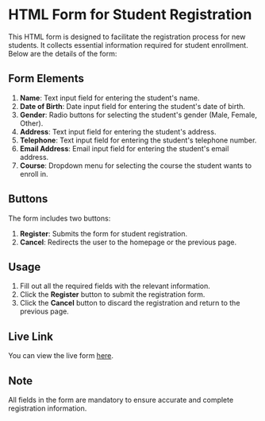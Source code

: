 # HTML Form for Student Registration

This HTML form is designed to facilitate the registration process for new students. It collects essential information required for student enrollment. Below are the details of the form:

## Form Elements

1. **Name**: Text input field for entering the student's name.
2. **Date of Birth**: Date input field for entering the student's date of birth.
3. **Gender**: Radio buttons for selecting the student's gender (Male, Female, Other).
4. **Address**: Text input field for entering the student's address.
5. **Telephone**: Text input field for entering the student's telephone number.
6. **Email Address**: Email input field for entering the student's email address.
7. **Course**: Dropdown menu for selecting the course the student wants to enroll in.

## Buttons

The form includes two buttons:

1. **Register**: Submits the form for student registration.
2. **Cancel**: Redirects the user to the homepage or the previous page.

## Usage

1. Fill out all the required fields with the relevant information.
2. Click the **Register** button to submit the registration form.
3. Click the **Cancel** button to discard the registration and return to the previous page.

## Live Link

You can view the live form [here](https://example.com/student_registration_form.html).

## Note

All fields in the form are mandatory to ensure accurate and complete registration information.

